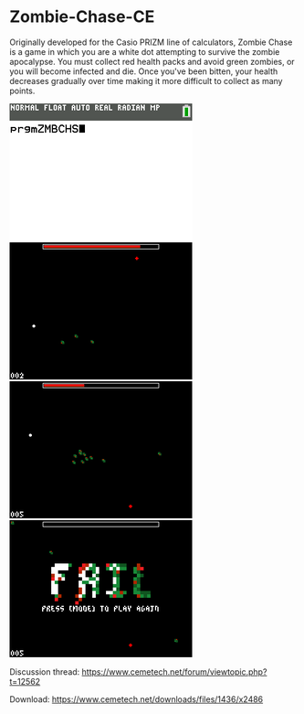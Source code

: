# Zombie-Chase-CE
Originally developed for the Casio PRIZM line of calculators, Zombie Chase is a game in which you are a white dot attempting to survive the zombie apocalypse. You must collect red health packs and avoid green zombies, or you will become infected and die. Once you've been bitten, your health decreases gradually over time making it more difficult to collect as many points.

![Animated Screenshot](/screenshots/gameplay.png) ![Still Screenshot 1](/screenshots/cemu_idwkg.png)
![Still Screenshot 2](/screenshots/cemu_qR7v8.png) ![Still Screenshot 3](/screenshots/cemu_cOHLc.png)

Discussion thread: https://www.cemetech.net/forum/viewtopic.php?t=12562

Download: https://www.cemetech.net/downloads/files/1436/x2486
